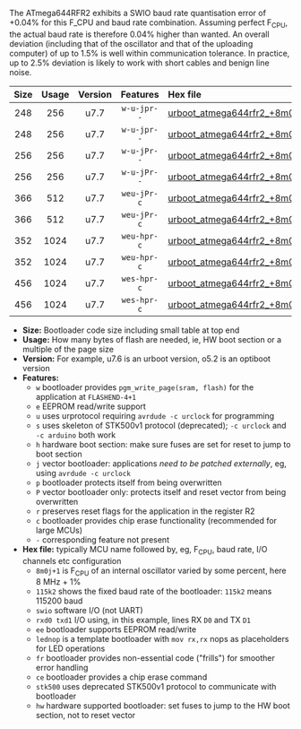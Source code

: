 The ATmega644RFR2 exhibits a SWIO baud rate quantisation error of +0.04% for this F_CPU and baud rate combination. Assuming perfect F<sub>CPU</sub>, the actual baud rate is therefore 0.04% higher than wanted. An overall deviation (including that of the oscillator and that of the uploading computer) of up to 1.5% is well within communication tolerance. In practice, up to 2.5% deviation is likely to work with short cables and benign line noise.

|Size|Usage|Version|Features|Hex file|
|:-:|:-:|:-:|:-:|:--|
|248|256|u7.7|`w-u-jpr--`|[urboot_atmega644rfr2_+8m0l+3_++19k2_swio_rxd2_txd3_lednop.hex](https://raw.githubusercontent.com/stefanrueger/urboot.hex/main/mcus/atmega644rfr2/internal_oscillator/fcpu_+8m0l+3/br_++19k2/urboot_atmega644rfr2_+8m0l+3_++19k2_swio_rxd2_txd3_lednop.hex)|
|248|256|u7.7|`w-u-jpr--`|[urboot_atmega644rfr2_+8m0l+3_++19k2_swio_rxe0_txe1_lednop.hex](https://raw.githubusercontent.com/stefanrueger/urboot.hex/main/mcus/atmega644rfr2/internal_oscillator/fcpu_+8m0l+3/br_++19k2/urboot_atmega644rfr2_+8m0l+3_++19k2_swio_rxe0_txe1_lednop.hex)|
|256|256|u7.7|`w-u-jPr--`|[urboot_atmega644rfr2_+8m0l+3_++19k2_swio_rxd2_txd3.hex](https://raw.githubusercontent.com/stefanrueger/urboot.hex/main/mcus/atmega644rfr2/internal_oscillator/fcpu_+8m0l+3/br_++19k2/urboot_atmega644rfr2_+8m0l+3_++19k2_swio_rxd2_txd3.hex)|
|256|256|u7.7|`w-u-jPr--`|[urboot_atmega644rfr2_+8m0l+3_++19k2_swio_rxe0_txe1.hex](https://raw.githubusercontent.com/stefanrueger/urboot.hex/main/mcus/atmega644rfr2/internal_oscillator/fcpu_+8m0l+3/br_++19k2/urboot_atmega644rfr2_+8m0l+3_++19k2_swio_rxe0_txe1.hex)|
|366|512|u7.7|`weu-jPr-c`|[urboot_atmega644rfr2_+8m0l+3_++19k2_swio_rxd2_txd3_ee_lednop_fr_ce.hex](https://raw.githubusercontent.com/stefanrueger/urboot.hex/main/mcus/atmega644rfr2/internal_oscillator/fcpu_+8m0l+3/br_++19k2/urboot_atmega644rfr2_+8m0l+3_++19k2_swio_rxd2_txd3_ee_lednop_fr_ce.hex)|
|366|512|u7.7|`weu-jPr-c`|[urboot_atmega644rfr2_+8m0l+3_++19k2_swio_rxe0_txe1_ee_lednop_fr_ce.hex](https://raw.githubusercontent.com/stefanrueger/urboot.hex/main/mcus/atmega644rfr2/internal_oscillator/fcpu_+8m0l+3/br_++19k2/urboot_atmega644rfr2_+8m0l+3_++19k2_swio_rxe0_txe1_ee_lednop_fr_ce.hex)|
|352|1024|u7.7|`weu-hpr-c`|[urboot_atmega644rfr2_+8m0l+3_++19k2_swio_rxd2_txd3_ee_lednop_fr_ce_hw.hex](https://raw.githubusercontent.com/stefanrueger/urboot.hex/main/mcus/atmega644rfr2/internal_oscillator/fcpu_+8m0l+3/br_++19k2/urboot_atmega644rfr2_+8m0l+3_++19k2_swio_rxd2_txd3_ee_lednop_fr_ce_hw.hex)|
|352|1024|u7.7|`weu-hpr-c`|[urboot_atmega644rfr2_+8m0l+3_++19k2_swio_rxe0_txe1_ee_lednop_fr_ce_hw.hex](https://raw.githubusercontent.com/stefanrueger/urboot.hex/main/mcus/atmega644rfr2/internal_oscillator/fcpu_+8m0l+3/br_++19k2/urboot_atmega644rfr2_+8m0l+3_++19k2_swio_rxe0_txe1_ee_lednop_fr_ce_hw.hex)|
|456|1024|u7.7|`wes-hpr-c`|[urboot_atmega644rfr2_+8m0l+3_++19k2_swio_rxd2_txd3_ee_lednop_fr_ce_stk500_hw.hex](https://raw.githubusercontent.com/stefanrueger/urboot.hex/main/mcus/atmega644rfr2/internal_oscillator/fcpu_+8m0l+3/br_++19k2/urboot_atmega644rfr2_+8m0l+3_++19k2_swio_rxd2_txd3_ee_lednop_fr_ce_stk500_hw.hex)|
|456|1024|u7.7|`wes-hpr-c`|[urboot_atmega644rfr2_+8m0l+3_++19k2_swio_rxe0_txe1_ee_lednop_fr_ce_stk500_hw.hex](https://raw.githubusercontent.com/stefanrueger/urboot.hex/main/mcus/atmega644rfr2/internal_oscillator/fcpu_+8m0l+3/br_++19k2/urboot_atmega644rfr2_+8m0l+3_++19k2_swio_rxe0_txe1_ee_lednop_fr_ce_stk500_hw.hex)|

- **Size:** Bootloader code size including small table at top end
- **Usage:** How many bytes of flash are needed, ie, HW boot section or a multiple of the page size
- **Version:** For example, u7.6 is an urboot version, o5.2 is an optiboot version
- **Features:**
  + `w` bootloader provides `pgm_write_page(sram, flash)` for the application at `FLASHEND-4+1`
  + `e` EEPROM read/write support
  + `u` uses urprotocol requiring `avrdude -c urclock` for programming
  + `s` uses skeleton of STK500v1 protocol (deprecated); `-c urclock` and `-c arduino` both work
  + `h` hardware boot section: make sure fuses are set for reset to jump to boot section
  + `j` vector bootloader: applications *need to be patched externally*, eg, using `avrdude -c urclock`
  + `p` bootloader protects itself from being overwritten
  + `P` vector bootloader only: protects itself and reset vector from being overwritten
  + `r` preserves reset flags for the application in the register R2
  + `c` bootloader provides chip erase functionality (recommended for large MCUs)
  + `-` corresponding feature not present
- **Hex file:** typically MCU name followed by, eg, F<sub>CPU</sub>, baud rate, I/O channels etc configuration
  + `8m0j+1` is F<sub>CPU</sub> of an internal oscillator varied by some percent, here 8 MHz + 1%
  + `115k2` shows the fixed baud rate of the bootloader: `115k2` means 115200 baud
  + `swio` software I/O (not UART)
  + `rxd0 txd1` I/O using, in this example, lines RX `D0` and TX `D1`
  + `ee` bootloader supports EEPROM read/write
  + `lednop` is a template bootloader with `mov rx,rx` nops as placeholders for LED operations
  + `fr` bootloader provides non-essential code ("frills") for smoother error handling
  + `ce` bootloader provides a chip erase command
  + `stk500` uses deprecated STK500v1 protocol to communicate with bootloader
  + `hw` hardware supported bootloader: set fuses to jump to the HW boot section, not to reset vector
